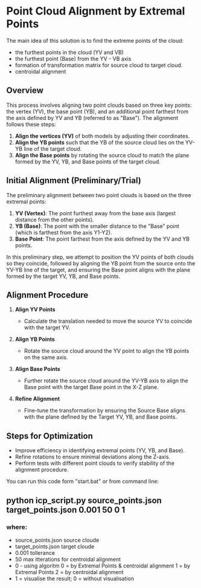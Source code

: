 
# Point Cloud Alignment by Extremal Points
The main idea of this solution is to find the extreme points of the cloud:
- the furthest points in the cloud (YV and VB) 
- the furthest point (Base) from the YV - VB axis
- formation of transformation matrix for source cloud to target cloud.
- centroidal alignment
## Overview

This process involves aligning two point clouds based on three key points: the vertex (YV), the base point (YB), and an additional point farthest from the axis defined by YV and YB (referred to as "Base"). The alignment follows these steps:

1. **Align the vertices (YV)** of both models by adjusting their coordinates.
2. **Align the YB points** such that the YB of the source cloud lies on the YV-YB line of the target cloud.
3. **Align the Base points** by rotating the source cloud to match the plane formed by the YV, YB, and Base points of the target cloud.

## Initial Alignment (Preliminary/Trial)

The preliminary alignment between two point clouds is based on the three extremal points:

1. **YV (Vertex)**: The point furthest away from the base axis (largest distance from the other points).
2. **YB (Base)**: The point with the smaller distance to the "Base" point (which is farthest from the axis Y1-Y2).
3. **Base Point**: The point farthest from the axis defined by the YV and YB points.

In this preliminary step, we attempt to position the YV points of both clouds so they coincide, followed by aligning the YB point from the source onto the YV-YB line of the target, and ensuring the Base point aligns with the plane formed by the target YV, YB, and Base points.

## Alignment Procedure

1. **Align YV Points**
   - Calculate the translation needed to move the source YV to coincide with the target YV.

2. **Align YB Points**
   - Rotate the source cloud around the YV point to align the YB points on the same axis.

3. **Align Base Points**
   - Further rotate the source cloud around the YV-YB axis to align the Base point with the target Base point in the X-Z plane.

4. **Refine Alignment**
   - Fine-tune the transformation by ensuring the Source Base aligns with the plane defined by the Target YV, YB, and Base points.

## Steps for Optimization

- Improve efficiency in identifying extremal points (YV, YB, and Base).
- Refine rotations to ensure minimal deviations along the Z-axis.
- Perform tests with different point clouds to verify stability of the alignment procedure.

You can run this code form "start.bat" or from command line:
## python icp_script.py source_points.json target_points.json 0.001 50 0 1
### where:
- source_points.json  source cloude
- target_points.json  target cloude
- 0.001 tollerance
- 50 max itterations for centroidal alignment
- 0 - using algoritm 0 = by Extremal Points & centroidal alignment 
                     1 = by Extremal Points 
                     2 = by centroidal alignment
- 1 = visualise the result; 0 = without visualisation
  

